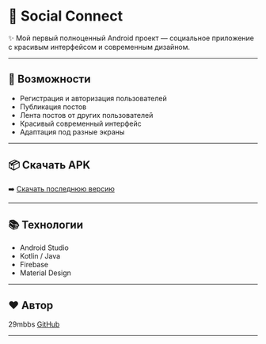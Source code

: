# 📱 Social Connect

✨ Мой первый полноценный Android проект — социальное приложение с красивым интерфейсом и современным дизайном.

---
## 🚀 Возможности
- Регистрация и авторизация пользователей
- Публикация постов
- Лента постов от других пользователей
- Красивый современный интерфейс
- Адаптация под разные экраны

---

## 📦 Скачать APK

➡️ [Скачать последнюю версию](https://github.com/29mbbs/SocialApp/releases/latest)

---

## 📚 Технологии
- Android Studio
- Kotlin / Java
- Firebase 
- Material Design

---

## ❤️ Автор  
29mbbs
[GitHub](https://github.com/29mbbs)

---
